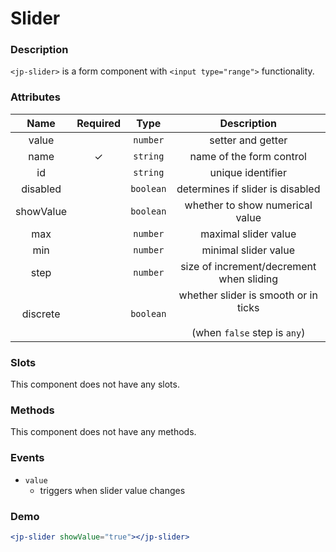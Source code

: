# Slider

### Description

`<jp-slider>` is a form component with `<input type="range">` functionality.

### Attributes

| **Name** | **Required** | **Type** | **Description** |
| :----: | :----: | :----: | :---: |
| value | | `number` | setter and getter |
| name | ✓ | `string` |  name of the form control |
| id | | `string`| unique identifier |
| disabled | | `boolean` | determines if slider is disabled |
| showValue | | `boolean` | whether to show numerical value |
| max | | `number` | maximal slider value |
| min | | `number` | minimal slider value |
| step | | `number` | size of increment/decrement when sliding |
| discrete | | `boolean` | whether slider is smooth or in ticks <br></br> (when `false` step is `any`) |


### Slots

This component does not have any slots.

### Methods

This component does not have any methods.

### Events

- `value` 
  - triggers when slider value changes

### Demo

```jsx live
<jp-slider showValue="true"></jp-slider>
```
